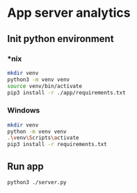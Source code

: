 # App server analytics


## Init python environment 
### *nix
```bash
mkdir venv
python3 -m venv venv
source venv/bin/activate
pip3 install -r ./app/requirements.txt
```

### Windows
```bash
mkdir venv
python -m venv venv
.\venv\Scripts\activate
pip3 install -r requirements.txt
```

## Run app
```bash
python3 ./server.py
```